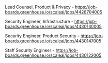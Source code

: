 Lead Counsel, Product & Privacy - https://job-boards.greenhouse.io/scaleai/jobs/4428704005

Security Engineer, Infrastructure - https://job-boards.greenhouse.io/scaleai/jobs/4430140005

Security Engineer, Product Security - https://job-boards.greenhouse.io/scaleai/jobs/4430147005

Staff Security Engineer - https://job-boards.greenhouse.io/scaleai/jobs/4430122005

